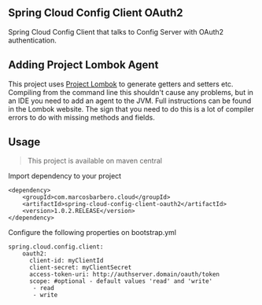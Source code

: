 Spring Cloud Config Client OAuth2
---
Spring Cloud Config Client that talks to Config Server with OAuth2 authentication.


Adding Project Lombok Agent
---

This project uses [Project Lombok](http://projectlombok.org/features/index.html)
to generate getters and setters etc. Compiling from the command line this
shouldn't cause any problems, but in an IDE you need to add an agent
to the JVM. Full instructions can be found in the Lombok website. The
sign that you need to do this is a lot of compiler errors to do with
missing methods and fields.  

Usage
---
>This project is available on maven central

Import dependency to your project

```
<dependency>
    <groupId>com.marcosbarbero.cloud</groupId>
    <artifactId>spring-cloud-config-client-oauth2</artifactId>
    <version>1.0.2.RELEASE</version>
</dependency>
```

Configure the following properties on bootstrap.yml

```
spring.cloud.config.client:  
    oauth2:
      client-id: myClientId
      client-secret: myClientSecret
      access-token-uri: http://authserver.domain/oauth/token
      scope: #optional - default values 'read' and 'write'
       - read
       - write
```
